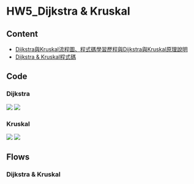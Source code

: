# HW5_Dijkstra & Kruskal
## Content
* [Dijkstra與Kruskal流程圖、程式碼學習歷程與Dijkstra與Kruskal原理說明](https://github.com/Yuni-wih/DSA-learning/blob/master/HW6/Dijkstra與Kruskal流程圖、程式碼學習歷程與Dijkstra與Kruskal原理說明.ipynb)
* [Dijkstra & Kruskal程式碼](https://github.com/Yuni-wih/DSA-learning/blob/master/HW6/Dijkstra_06170244.py)

## Code
### Dijkstra
![](https://i.imgur.com/xGBVyT2.png)
![](https://i.imgur.com/BJkduZg.png)

### Kruskal
![](https://i.imgur.com/erIG0eq.png)
![](https://i.imgur.com/P1Ljg2d.png)

## Flows
### Dijkstra & Kruskal
